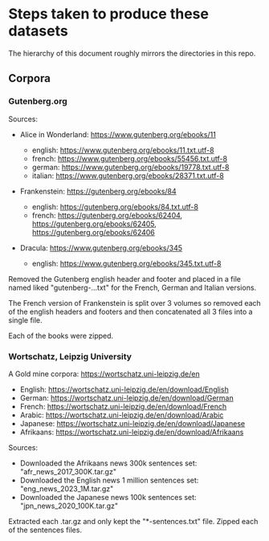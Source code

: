 # Steps taken to produce these datasets

The hierarchy of this document roughly mirrors the directories in this repo.

## Corpora

### Gutenberg.org

Sources:

-   Alice in Wonderland: https://www.gutenberg.org/ebooks/11

    -   english: https://www.gutenberg.org/ebooks/11.txt.utf-8
    -   french: https://www.gutenberg.org/ebooks/55456.txt.utf-8
    -   german: https://www.gutenberg.org/ebooks/19778.txt.utf-8
    -   italian: https://www.gutenberg.org/ebooks/28371.txt.utf-8

-   Frankenstein: https://gutenberg.org/ebooks/84

    -   english: https://gutenberg.org/ebooks/84.txt.utf-8
    -   french: https://gutenberg.org/ebooks/62404, https://gutenberg.org/ebooks/62405, https://gutenberg.org/ebooks/62406

-   Dracula: https://www.gutenberg.org/ebooks/345

    -   english: https://www.gutenberg.org/ebooks/345.txt.utf-8

Removed the Gutenberg english header and footer and placed in a file named liked "gutenberg-...txt" for the French, German and Italian versions.

The French version of Frankenstein is split over 3 volumes so removed each of the english headers and footers and then concatenated all 3 files into a single file.

Each of the books were zipped.

### Wortschatz, Leipzig University

A Gold mine corpora: https://wortschatz.uni-leipzig.de/en

-   English: https://wortschatz.uni-leipzig.de/en/download/English
-   German: https://wortschatz.uni-leipzig.de/en/download/German
-   French: https://wortschatz.uni-leipzig.de/en/download/French
-   Arabic: https://wortschatz.uni-leipzig.de/en/download/Arabic
-   Japanese: https://wortschatz.uni-leipzig.de/en/download/Japanese
-   Afrikaans: https://wortschatz.uni-leipzig.de/en/download/Afrikaans

Sources:

-   Downloaded the Afrikaans news 300k sentences set: "afr_news_2017_300K.tar.gz"
-   Downloaded the English news 1 million sentences set: "eng_news_2023_1M.tar.gz"
-   Downloaded the Japanese news 100k sentences set: "jpn_news_2020_100K.tar.gz"

Extracted each .tar.gz and only kept the "\*-sentences.txt" file.
Zipped each of the sentences files.
